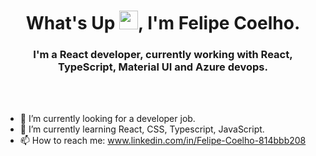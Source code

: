 <h1 align="center">What's Up <img src="https://raw.githubusercontent.com/kaueMarques/kaueMarques/master/hi.gif" width="30px">, I'm Felipe Coelho.</h1>
<h3 align="center">I'm a React developer, currently working with React, TypeScript, Material UI and Azure devops.</h3>
<br></br>

- 🔭 I’m currently looking for a developer job.
- 🌱 I’m currently learning React, CSS, Typescript, JavaScript.
- 📫 How to reach me: www.linkedin.com/in/Felipe-Coelho-814bbb208

<br></br>

